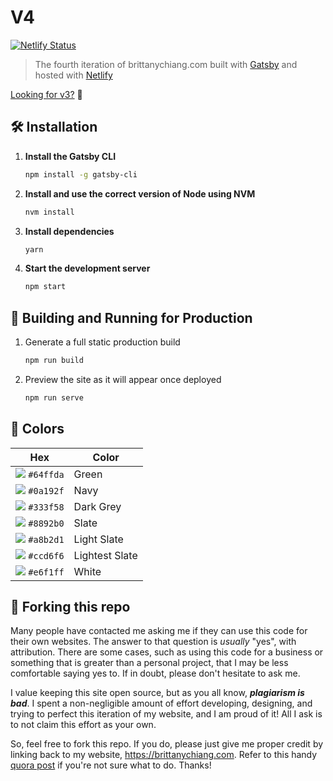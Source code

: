 # V4

[![Netlify Status](https://api.netlify.com/api/v1/badges/1963b488-7b78-48c9-9e2d-6fb5e47ab3af/deploy-status)](https://app.netlify.com/sites/brittanychiang/deploys)

> The fourth iteration of brittanychiang.com built with [Gatsby](https://www.gatsbyjs.org/) and hosted with [Netlify](https://www.netlify.com/)

[Looking for v3?](https://bchiang7.github.io/) 👀

## 🛠 Installation

1. **Install the Gatsby CLI**

   ```sh
   npm install -g gatsby-cli
   ```

2. **Install and use the correct version of Node using NVM**

   ```sh
   nvm install
   ```

3. **Install dependencies**

   ```sh
   yarn
   ```

4. **Start the development server**

   ```sh
   npm start
   ```

## 🚀 Building and Running for Production

1. Generate a full static production build

   ```sh
   npm run build
   ```

1. Preview the site as it will appear once deployed

   ```sh
   npm run serve
   ```

## 🎨 Colors

|                             Hex                             | Color          |
| :---------------------------------------------------------: | -------------- |
| ![](https://via.placeholder.com/10/64ffda?text=+) `#64ffda` | Green          |
| ![](https://via.placeholder.com/10/0a192f?text=+) `#0a192f` | Navy           |
| ![](https://via.placeholder.com/10/333f58?text=+) `#333f58` | Dark Grey      |
| ![](https://via.placeholder.com/10/8892b0?text=+) `#8892b0` | Slate          |
| ![](https://via.placeholder.com/10/a8b2d1?text=+) `#a8b2d1` | Light Slate    |
| ![](https://via.placeholder.com/10/ccd6f6?text=+) `#ccd6f6` | Lightest Slate |
| ![](https://via.placeholder.com/10/e6f1ff?text=+) `#e6f1ff` | White          |

## 🚨 Forking this repo

Many people have contacted me asking me if they can use this code for their own websites. The answer to that question is _usually_ "yes", with attribution. There are some cases, such as using this code for a business or something that is greater than a personal project, that I may be less comfortable saying yes to. If in doubt, please don't hesitate to ask me.

I value keeping this site open source, but as you all know, _**plagiarism is bad**_. I spent a non-negligible amount of effort developing, designing, and trying to perfect this iteration of my website, and I am proud of it! All I ask is to not claim this effort as your own.

So, feel free to fork this repo. If you do, please just give me proper credit by linking back to my website, https://brittanychiang.com. Refer to this handy [quora post](https://www.quora.com/Is-it-bad-to-copy-other-peoples-code) if you're not sure what to do. Thanks!
